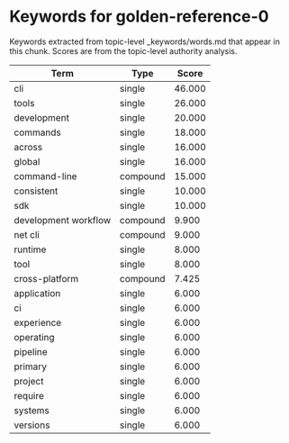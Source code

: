 # Keywords for golden-reference-0

Keywords extracted from topic-level _keywords/words.md that appear in this chunk.
Scores are from the topic-level authority analysis.

| Term | Type | Score |
|------|------|-------|
| cli | single | 46.000 |
| tools | single | 26.000 |
| development | single | 20.000 |
| commands | single | 18.000 |
| across | single | 16.000 |
| global | single | 16.000 |
| command-line | compound | 15.000 |
| consistent | single | 10.000 |
| sdk | single | 10.000 |
| development workflow | compound | 9.900 |
| net cli | compound | 9.000 |
| runtime | single | 8.000 |
| tool | single | 8.000 |
| cross-platform | compound | 7.425 |
| application | single | 6.000 |
| ci | single | 6.000 |
| experience | single | 6.000 |
| operating | single | 6.000 |
| pipeline | single | 6.000 |
| primary | single | 6.000 |
| project | single | 6.000 |
| require | single | 6.000 |
| systems | single | 6.000 |
| versions | single | 6.000 |
